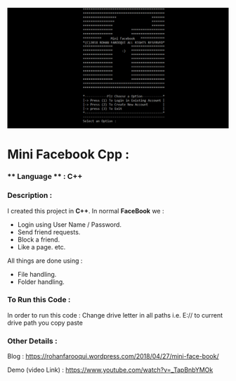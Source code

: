![](https://github.com/LOL-32/Mini-Facebook-Cpp/blob/master/Images/screenshot_20180609_084909.png)

# **Mini Facebook Cpp** :

### ** Language ** : C++

### **Description** :

I created this project in **C++**. In normal __FaceBook__ we :
* Login using User Name / Password.
* Send friend requests.
* Block a friend.
* Like a page. 
etc.

All things are done using :
* File handling.
* Folder handling.

### **To Run this Code** :

In order to run this code : Change drive letter in all paths i.e. E:// to current drive path you copy paste

### **Other Details** :

Blog               : https://rohanfarooqui.wordpress.com/2018/04/27/mini-face-book/

Demo (video Link)  : https://www.youtube.com/watch?v=_TapBnbYMOk
